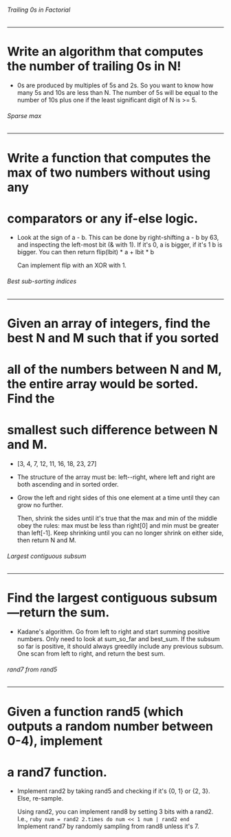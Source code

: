 ###### Trailing 0s in Factorial
--------
# Write an algorithm that computes the number of trailing 0s in N!

* 0s are produced by multiples of 5s and 2s. So you want to know how many 5s and
  10s are less than N. The number of 5s will be equal to the number of 10s plus
  one if the least significant digit of N is >= 5.

###### Sparse max
--------
# Write a function that computes the max of two numbers without using any
# comparators or any if-else logic.

* Look at the sign of a - b. This can be done by right-shifting a - b by 63, and
  inspecting the left-most bit (& with 1). If it's 0, a is bigger, if it's 1
  b is bigger. You can then return flip(lbit) * a + lbit * b

  Can implement flip with an XOR with 1.

###### Best sub-sorting indices
--------
# Given an array of integers, find the best N and M such that if you sorted
# all of the numbers between N and M, the entire array would be sorted. Find the
# smallest such difference between N and M.

* [3, 4, 7, 12, 11, 16, 18, 23, 27]

* The structure of the array must be: left-<out of order>-right, where left
  and right are both ascending and in sorted order.

* Grow the left and right sides of this one element at a time until they can
  grow no further.

  Then, shrink the sides until it's true that the max and min of the middle
  obey the rules: max must be less than right[0] and min must be greater than
  left[-1]. Keep shrinking until you can no longer shrink on either side, then
  return N and M.

###### Largest contiguous subsum
--------
# Find the largest contiguous subsum—return the sum.

* Kadane's algorithm. Go from left to right and start summing positive numbers.
  Only need to look at sum_so_far and best_sum. If the subsum so far is positive,
  it should always greedily include any previous subsum. One scan from left to right,
  and return the best sum.

###### rand7 from rand5
--------
# Given a function rand5 (which outputs a random number between 0-4), implement
# a rand7 function.

* Implement rand2 by taking rand5 and checking if it's {0, 1} or {2, 3}. Else,
  re-sample.

  Using rand2, you can implement rand8 by setting 3 bits with a rand2.
  I.e.,
        ```ruby
        num = rand2
        2.times do
          num << 1
          num | rand2
        end
        ```
  Implement rand7 by randomly sampling from rand8 unless it's 7.

